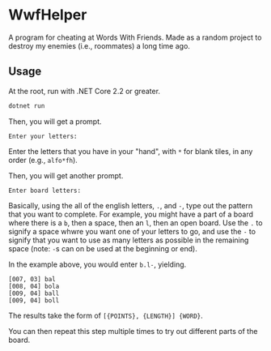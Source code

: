 # WwfHelper

A program for cheating at Words With Friends.  Made as a random project to destroy my enemies (i.e., roommates) a long time ago.

## Usage

At the root, run with .NET Core 2.2 or greater.

```bash
dotnet run
```

Then, you will get a prompt.

```
Enter your letters:
```

Enter the letters that you have in your "hand", with `*` for blank tiles, in any order (e.g., `alfo*fh`).

Then, you will get another prompt.

```
Enter board letters:
```

Basically, using the all of the english letters, `.`, and `-`, type out the pattern that you want to complete.  For example, you might have a part of a board where there is a `b`, then a space, then an `l`, then an open board.  Use the `.` to signify a space whwre you want one of your letters to go, and use the `-` to signify that you want to use as many letters as possible in the remaining space (note: `-`s can on be used at the beginning or end).

In the example above, you would enter `b.l-`, yielding.

```
[007, 03] bal
[008, 04] bola
[009, 04] ball
[009, 04] boll
```

The results take the form of `[{POINTS}, {LENGTH}] {WORD}`.

You can then repeat this step multiple times to try out different parts of the board.